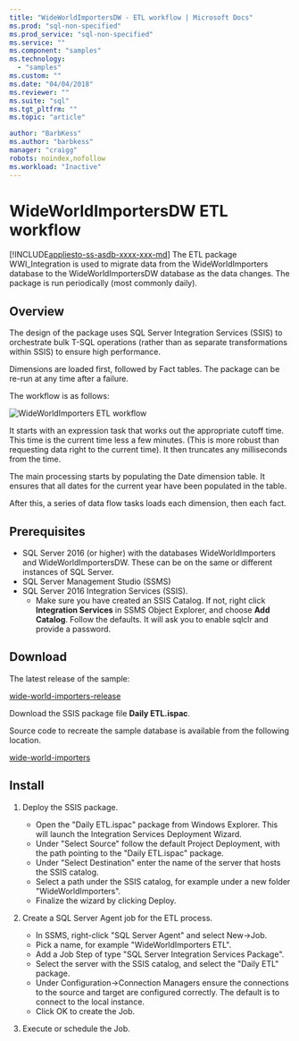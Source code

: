 ```yaml
---
title: "WideWorldImportersDW - ETL workflow | Microsoft Docs"
ms.prod: "sql-non-specified"
ms.prod_service: "sql-non-specified"
ms.service: ""
ms.component: "samples"
ms.technology:
  - "samples"
ms.custom: ""
ms.date: "04/04/2018"
ms.reviewer: ""
ms.suite: "sql"
ms.tgt_pltfrm: ""
ms.topic: "article"

author: "BarbKess"
ms.author: "barbkess"
manager: "craigg"
robots: noindex,nofollow
ms.workload: "Inactive"
---
```

# WideWorldImportersDW ETL workflow
[!INCLUDE[appliesto-ss-asdb-xxxx-xxx-md](../includes/appliesto-ss-asdb-xxxx-xxx-md.md)]
The ETL package WWI_Integration is used to migrate data from the WideWorldImporters database to the WideWorldImportersDW database as the data changes. The package is run periodically (most commonly daily).

## Overview

The design of the package uses SQL Server Integration Services (SSIS) to orchestrate bulk T-SQL operations (rather than as separate transformations within SSIS) to ensure high performance.

Dimensions are loaded first, followed by Fact tables. The package can be re-run at any time after a failure.

The workflow is as follows:

 ![WideWorldImporters ETL workflow](media/wideworldimporters/etl-workflow.png)

It starts with an expression task that works out the appropriate cutoff time. This time is the current time less a few minutes. (This is more robust than requesting data right to the current time). It then truncates any milliseconds from the time.

The main processing starts by populating the Date dimension table. It ensures that all dates for the current year have been populated in the table.

After this, a series of data flow tasks loads each dimension, then each fact.

## Prerequisites

- SQL Server 2016 (or higher) with the databases WideWorldImporters and WideWorldImportersDW. These can be on the same or different instances of SQL Server.
- SQL Server Management Studio (SSMS)
- SQL Server 2016 Integration Services (SSIS).
  - Make sure you have created an SSIS Catalog. If not, right click **Integration Services** in SSMS Object Explorer, and choose **Add Catalog**. Follow the defaults. It will ask you to enable sqlclr and provide a password.


## Download

The latest release of the sample:

[wide-world-importers-release](http://go.microsoft.com/fwlink/?LinkID=800630)

Download the SSIS package file **Daily ETL.ispac**.

Source code to recreate the sample database is available from the following location.

[wide-world-importers](https://github.com/Microsoft/sql-server-samples/tree/master/samples/databases/wide-world-importers/wwi-integration-etl)

## Install

1. Deploy the SSIS package.
   - Open the "Daily ETL.ispac" package from Windows Explorer. This will launch the Integration Services Deployment Wizard.
   - Under "Select Source" follow the default Project Deployment, with the path pointing to the "Daily ETL.ispac" package.
   - Under "Select Destination" enter the name of the server that hosts the SSIS catalog.
   - Select a path under the SSIS catalog, for example under a new folder "WideWorldImporters".
   - Finalize the wizard by clicking Deploy.

2. Create a SQL Server Agent job for the ETL process.
   - In SSMS, right-click "SQL Server Agent" and select New->Job.
   - Pick a name, for example "WideWorldImporters ETL".
   - Add a Job Step of type "SQL Server Integration Services Package".
   - Select the server with the SSIS catalog, and select the "Daily ETL" package.
   - Under Configuration->Connection Managers ensure the connections to the source and target are configured correctly. The default is to connect to the local instance.
   - Click OK to create the Job.

3. Execute or schedule the Job.
